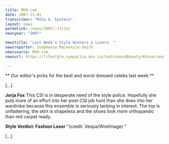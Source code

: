 ```yaml
---
title: MSN.com
date: 2007-11-01
transcriber: "Mika A. Epstein"
layout: news
permalink: /news/2007/:title/
newsyear: "2007"

newstitle: "Last Week's Style Winners & Losers  "
newsreporter: Stephanie Mackenzie-Smith
newssource: MSN.com
newsurl: https://lifestyle.sympatico.msn.ca/FashionandBeauty/WinnersandLosers/articles/StyleWinnersLosersOct29.htm?feedname=PHOTO\_GALLERY\_STYLEWINNERSLOSERS_OCT29&pos=5&nolookup=true

---
```

** Our editor's picks for the best and worst dressed celebs last week.**

[...]

**Jorja Fox**
This CSI is in desperate need of the style police. Hopefully she puts more of an effort into her post-CSI job hunt than she does into her wardrobe because this ensemble is seriously lacking in interest. The top is unflattering, the skirt is shapeless and the shoes look more orthopaedic than red carpet ready.

**Style Verdict: Fashion Loser** "(credit: Vespa/WireImage) "

[...]
